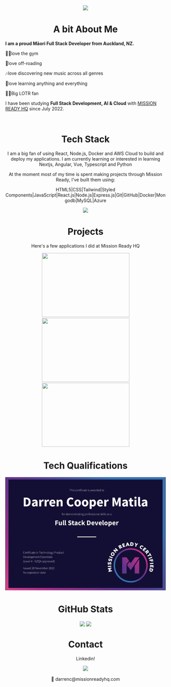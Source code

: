 <div align="center">
  
<img src="https://readme-typing-svg.demolab.com?font=Fira+Code&pause=1000&width=500&lines=👋+Kia+Ora+And+Welcome+to+Darren's+GitHub"/>
  
  <h1 align="center">A bit About Me</h1>
  <div align="left">
    <p><b> I am a proud Māori Full Stack Developer from Auckland, NZ.</b> </p>
    <p> 🏋🏻love the gym </p> 
    <p> 🚙love off-roading </p>
    <p> 🎶love discovering new music across all genres </p> 
    <p> 📙love learning anything and everything </p>
    <p> 🧙‍♂️Big LOTR fan </p> 
</div>



  <p align="left">I have been studying <b>Full Stack Development, AI & Cloud</b> with <a href="https://www.missionreadyhq.com/?gclid=Cj0KCQiAz9ieBhCIARIsACB0oGJzjsBsywKtCTZB4BdQfeJ6XSyS23BYYaFf-zZyxllcB3Aai_paZNIaAg0fEALw_wcB"> MISSION READY HQ</a> since July 2022. </p>

<br>

<div align="center"><h1>Tech Stack</h1></div>
<p align="center">I am a big fan of using React, Node.js, Docker and AWS Cloud to build and deploy my applications. I am currently learning or interested in learning Nextjs, Angular, Vue, Typescript and Python</p>

<p align="center">At the moment most of my time is spent making projects through Mission Ready, I've built them using: </br> </p>

<div align="center">
    <p text-transform="uppercase">HTML5|CSS|Tailwind|Styled Components|JavaScript|React.js|Node.js|Express.js|Git|GitHub|Docker|Mongodb|MySQL|Azure</br> </p>
  <a href="https://skillicons.dev">
    <img src="https://skillicons.dev/icons?i=html,css,tailwind,styledcomponents,js,react,nodejs,express,git,github,docker,mongodb,mysql,azure" />
  </a>
</div>

<div align="center"><h1>Projects</h1>
<p align="center">Here's a few applications I did at Mission Ready HQ</p>
<div style='display: "flex"; flex-direction: "row"; gap: "15"; justify-content: "space-between"; width:"100%"; background-color: "#000000" ' align="center">
 <img class="img" src="https://github.com/DarrenCooperM/DarrenCooperM/blob/main/mx_adobe-exp.gif"  height="200"width="275" />
    <a href="https://github.com/DarrenCooperM/ADV-Mission-Zero">
 <img class="img" src="https://github.com/DarrenCooperM/DarrenCooperM/blob/main/gym.gif"  height="200" width="275" />
      </a>
        <a href="https://github.com/DarrenCooperM/mission5">
  <img class="img" src="https://github.com/DarrenCooperM/DarrenCooperM/blob/main/metro-AdobeExpress.gif" height="200" width="275"/>
      </a>
 </div>
 
 <div align="center">
   <h1>Tech Qualifications</h1>
   <img class="img" src="https://github.com/DarrenCooperM/DarrenCooperM/blob/main/Darren-Cooper-Matila-Mission-Ready-Level-4-Cert..png" />
</div>
  
  <h1>GitHub Stats</h1>
    <img align="center" src="https://github-readme-stats.vercel.app/api?username=DarrenCooperM&show_icons=true&theme=radical" />
    <img align="center" src="https://github-readme-stats.vercel.app/api/top-langs/?username=DarrenCooperM&layout=compact&theme=radical" />
  
  <div align="center"><h1>Contact</h1>
    <p>Linkedin!</p>
    <a href="https://www.linkedin.com/in/dcoopermatila/">
      <img src="https://skillicons.dev/icons?i=linkedin" />
    </a>
    <p >📧 darrenc@missionreadyhq.com </p>
  </div>
<!---
DarrenCooperM/DarrenCooperM is a ✨ special ✨ repository because its `README.md` (this file) appears on your GitHub profile.
You can click the Preview link to take a look at your changes.
--->
